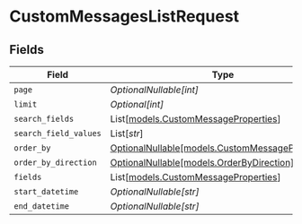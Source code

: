 # CustomMessagesListRequest


## Fields

| Field                                                                                    | Type                                                                                     | Required                                                                                 | Description                                                                              |
| ---------------------------------------------------------------------------------------- | ---------------------------------------------------------------------------------------- | ---------------------------------------------------------------------------------------- | ---------------------------------------------------------------------------------------- |
| `page`                                                                                   | *OptionalNullable[int]*                                                                  | :heavy_minus_sign:                                                                       | N/A                                                                                      |
| `limit`                                                                                  | *Optional[int]*                                                                          | :heavy_minus_sign:                                                                       | N/A                                                                                      |
| `search_fields`                                                                          | List[[models.CustomMessageProperties](../models/custommessageproperties.md)]             | :heavy_minus_sign:                                                                       | N/A                                                                                      |
| `search_field_values`                                                                    | List[*str*]                                                                              | :heavy_minus_sign:                                                                       | N/A                                                                                      |
| `order_by`                                                                               | [OptionalNullable[models.CustomMessageProperties]](../models/custommessageproperties.md) | :heavy_minus_sign:                                                                       | N/A                                                                                      |
| `order_by_direction`                                                                     | [OptionalNullable[models.OrderByDirection]](../models/orderbydirection.md)               | :heavy_minus_sign:                                                                       | N/A                                                                                      |
| `fields`                                                                                 | List[[models.CustomMessageProperties](../models/custommessageproperties.md)]             | :heavy_minus_sign:                                                                       | N/A                                                                                      |
| `start_datetime`                                                                         | *OptionalNullable[str]*                                                                  | :heavy_minus_sign:                                                                       | N/A                                                                                      |
| `end_datetime`                                                                           | *OptionalNullable[str]*                                                                  | :heavy_minus_sign:                                                                       | N/A                                                                                      |